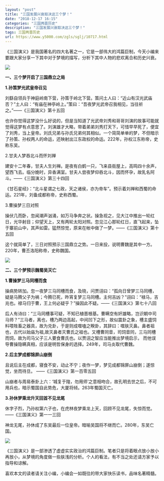 ```yaml
---
layout: "post"
title: "三国发展兴衰取决这三个梦！"
date: "2018-12-17 16:15"
categories: "三国两晋历史"
description: "三国发展兴衰取决这三个梦！"
tags: 三国两晋历史
url: https://www.y5000.com/zgls/sglj/10717.html
---
```






《三国演义》是我国著名的四大名著之一，它是一部伟大的鸿篇巨制，今天小编来要跟大家分享一下其中对于梦境的描写，分析下其中人物的悲欢离合和历史兴衰。

![](https://img.y5000.com/uploads/allimg/170114/8-1F11414261U04.jpg)

**一、三个梦开启了三国鼎立之局**

**1.孙策梦光武皇帝召见**

刘繇自领兵于神庭岭南下营，孙策于岭北下营。策问土人曰：“近山有汉光武庙否？”土人曰：“有庙在神亭岭上。”策曰：“吾夜梦光武帝召我相见，当往祈之。”——《三国演义》第十五回

也许你觉得这梦没什么好说的，但是当知道了光武帝刘秀和哥哥刘演的故事可能就觉得这梦有点意思了。刘演雄才大略，带着弟弟刘秀打天下，可惜早早死了，便宜了刘秀，当上皇帝。刘氏兄弟与孙氏兄弟何其相似。一个简简单单的梦，不但暗示了孙策、孙权两人的命运，还映射出江东政权的命运。222年，孙权江东称帝，史称东吴。

2.甘夫人梦吞北斗而怀刘禅

建安十二年春，甘夫人生刘禅。是夜有白鹤一只，飞来县衙屋上，高鸣四十余声，望西飞去。临分娩时，异香满室。甘夫人尝夜梦仰吞北斗，因而怀孕，故乳名阿斗。——《三国演义》第三十四回

《甘石星经》：“北斗星谓之七政，天之诸侯，亦为帝车”。预示着刘禅和西蜀的命运。221年，刘备成都称帝，史称西蜀。

3.曹操梦三日对照

操伏几而卧，忽闻潮声汹涌，如万马争奔之状。操急视之，见大江中推出一轮红日，光华射目；仰望天上，又有两轮太阳对照。忽见江心那轮红日，直飞起来，坠于寨前山中，其声如雷。猛然惊觉，原来在帐中做了一梦。——《三国演义》第十五回

这个就简单了，三日对照预示三国鼎立之势。一日来投，说明曹魏是其中一方。220年，曹丕洛阳称帝，史称魏国。

![](https://img.y5000.com/uploads/allimg/170114/8-1F114142610233.jpg)

**二、三个梦预示魏蜀吴灭亡**

**1.曹操梦三马同槽而食**

操病势转加。忽一夜梦三马同槽而食，及晓，问贾诩曰：“孤向日曾梦三马同槽，疑是马腾父子为祸；今腾已死，昨宵复梦三马同槽。主何吉凶？”诩曰：“禄马，吉兆也。禄马归于曹，王上何必疑乎？”操因此不疑。——《三国演义》第七十八回

后人有诗曰：“三马同槽事可疑，不知已植晋根基。曹瞒空有奸雄略，岂识朝中司马师？”三马者，离也，槽乃两边高起，中间凹下之形，故似震卦之象，槽主盛饲料喂牲畜之器具，故为兑卦，于是则成噬嗑之睽卦，其辞曰：噬肤灭鼻。鼻者祖也，古代以始庙为祖,故灭鼻者灭曹氏之祖也。又槽曹同音，司饲音同，三马同槽而饲，故为司马父子三人要食曹氏也。以贾诩之智应当能推出梦境启示，
而他误导曹操隐瞒真相，应该是明哲保身的选择。249年，司马炎取代曹魏。

**2.后主梦成都锦屏山崩倒**

且说后主在成都，寝食不安，动止不宁；夜作一梦，梦见成都锦屏山崩倒；遂惊觉，坐而待旦。 ——《三国演义》第一百零五回

山崩者与周易泰卦上六：‘城复于隍，勿用师’之意相吻合，故孔明去世之后，不可用兵也，暗示蜀国自此势危，大厦将倾。263年蜀国灭亡。

**3.孙休梦乘龙升天回首不见龙尾**

休字子烈，乃孙权第六子也，在虎林夜梦乘龙上天，回顾不见龙尾，失惊而觉。——《三国演义》第一一三回

神龙无尾，孙休成了东吴最后一位皇帝。暗喻吴国将不继而亡。280年，东吴亡国。

![](https://img.y5000.com/uploads/allimg/170114/8-1F114142Z2964.jpg)

《三国演义》是一部渗透了虚虚实实政治的鸿篇巨制。笔者只是将着眼点放小放小再放小，从梦境的角度做一些肤浅的分析。个人的看法，有不当之处还请方家予以指导和谅解。

喜欢本文的读者请关注小编，小编会一如既往的带大家快乐读书，品味名著精髓。
